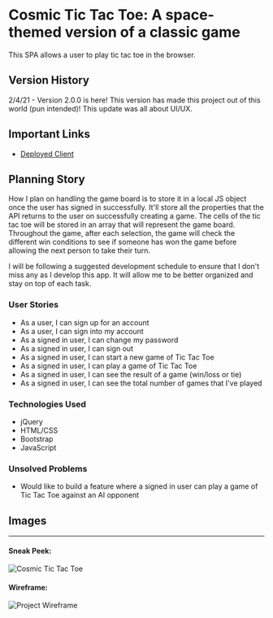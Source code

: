 # Cosmic Tic Tac Toe: A space-themed version of a classic game

This SPA allows a user to play tic tac toe in the browser.

## Version History
2/4/21 - Version 2.0.0 is here! This version has made this project out of this world (pun intended)! This update was all about UI/UX.

## Important Links

- [Deployed Client](https://waisath-cj.github.io/tictactoe-client/)

## Planning Story

How I plan on handling the game board is to store it in a local JS object once the user has signed in successfully. It'll store all the properties that the API returns to the user on successfully creating a game. The cells of the tic tac toe will be stored in an array that will represent the game board. Throughout the game, after each selection, the game will check the different win conditions to see if someone has won the game before allowing the next person to take their turn.

I will be following a suggested development schedule to ensure that I don't miss any as I develop this app. It will allow me to be better organized and stay on top of each task.

### User Stories

- As a user, I can sign up for an account
- As a user, I can sign into my account
- As a signed in user, I can change my password
- As a signed in user, I can sign out
- As a signed in user, I can start a new game of Tic Tac Toe
- As a signed in user, I can play a game of Tic Tac Toe
- As a signed in user, I can see the result of a game (win/loss or tie)
- As a signed in user, I can see the total number of games that I've played

### Technologies Used

- jQuery
- HTML/CSS
- Bootstrap
- JavaScript

### Unsolved Problems

- Would like to build a feature where a signed in user can play a game of Tic Tac Toe against an AI opponent

## Images

---

#### Sneak Peek:
![Cosmic Tic Tac Toe](https://i.imgur.com/Tp9QwhO.jpg)

#### Wireframe:
![Project Wireframe](https://i.imgur.com/tVkpy9M.png)
